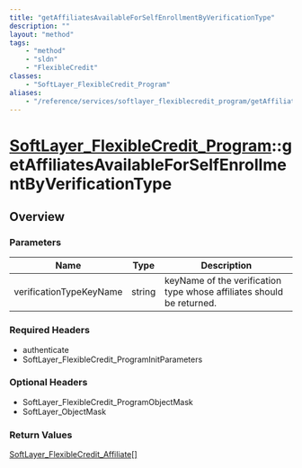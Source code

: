 ```yaml
---
title: "getAffiliatesAvailableForSelfEnrollmentByVerificationType"
description: ""
layout: "method"
tags:
    - "method"
    - "sldn"
    - "FlexibleCredit"
classes:
    - "SoftLayer_FlexibleCredit_Program"
aliases:
    - "/reference/services/softlayer_flexiblecredit_program/getAffiliatesAvailableForSelfEnrollmentByVerificationType"
---
```

# [SoftLayer_FlexibleCredit_Program](/reference/services/SoftLayer_FlexibleCredit_Program)::getAffiliatesAvailableForSelfEnrollmentByVerificationType




## Overview 


### Parameters 
|Name | Type | Description |
| --- | --- | --- |
|verificationTypeKeyName| string| keyName of the verification type whose affiliates should be returned.|


### Required Headers
* authenticate
* SoftLayer_FlexibleCredit_ProgramInitParameters

### Optional Headers
* SoftLayer_FlexibleCredit_ProgramObjectMask
* SoftLayer_ObjectMask

### Return Values
<a href='/reference/datatypes/SoftLayer_FlexibleCredit_Affiliate'>SoftLayer_FlexibleCredit_Affiliate[] </a>

